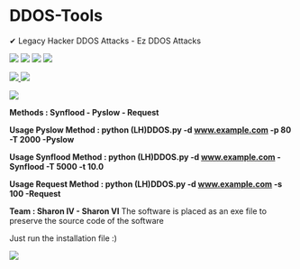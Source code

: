 # DDOS-Tools

✔ Legacy Hacker DDOS Attacks - Ez DDOS Attacks 

![](https://img.shields.io/badge/Language-Python-blueviolet) ![](https://img.shields.io/badge/Format-Py-red) ![](https://img.shields.io/badge/Platform-Windows%20--%20Linux-ff69b4) ![](https://img.shields.io/badge/Creator%20-Sharon%20V-informational)

<a href="https://www.youtube.com/channel/UCSUG894jzlzMkmWcahiyyXA">
  <img src="https://img.shields.io/badge/YouTube-FF0000?style=for-the-badge&logo=youtube&logoColor=white"/>
</a>

<a href="#">
  <img src="https://img.shields.io/badge/Telegram-2CA5E0?style=for-the-badge&logo=telegram&logoColor=white"/>
</a>

![](https://img.shields.io/badge/Methods-Help-important)

**Methods : Synflood - Pyslow - Request**

**Usage Pyslow Method : python (LH)DDOS.py -d www.example.com -p 80 -T 2000 -Pyslow**

**Usage Synflood Method : python (LH)DDOS.py -d www.example.com -Synflood -T 5000 -t 10.0**

**Usage Request Method : python (LH)DDOS.py -d www.example.com -s 100 -Request**

**Team : Sharon IV - Sharon VI**
The software is placed as an exe file to preserve the source code of the software

Just run the installation file :)

![](https://s2.uupload.ir/files/bandicam_2023-03-25_13-15-51-262_rhln.jpg)
